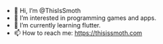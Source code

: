 - 👋 Hi, I’m @ThisIsSmoth
- 👀 I’m interested in programming games and apps.
- 🌱 I’m currently learning flutter.
- 📫 How to reach me: https://thisissmoth.com

<!---
ThisIsSmoth/ThisIsSmoth is a ✨ special ✨ repository because its `README.md` (this file) appears on your GitHub profile.
You can click the Preview link to take a look at your changes.
--->
